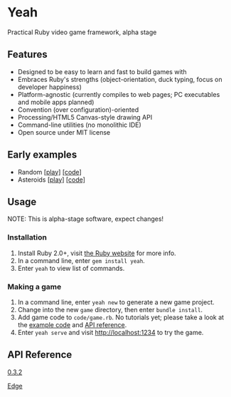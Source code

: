 # Yeah

Practical Ruby video game framework, alpha stage


## Features

* Designed to be easy to learn and fast to build games with
* Embraces Ruby's strengths (object-orientation, duck typing, focus on developer happiness)
* Platform-agnostic (currently compiles to web pages; PC executables and mobile apps planned)
* Convention (over configuration)-oriented
* Processing/HTML5 Canvas-style drawing API
* Command-line utilities (no monolithic IDE)
* Open source under MIT license


## Early examples

* Random [\[play\]](https://yeahrb.github.io/yeah/examples/random/runner.html) [\[code\]](https://github.com/yeahrb/yeah/tree/examples/examples/random)
* Asteroids [\[play\]](https://yeahrb.github.io/yeah/examples/asteroids/runner.html) [\[code\]](https://github.com/yeahrb/yeah/tree/examples/examples/asteroids)


## Usage

NOTE: This is alpha-stage software, expect changes!

### Installation

1. Install Ruby 2.0+, visit [the Ruby website](http://ruby-lang.org/) for more info.
2. In a command line, enter `gem install yeah`.
3. Enter `yeah` to view list of commands.

### Making a game

1. In a command line, enter `yeah new` to generate a new game project.
2. Change into the new `game` directory, then enter `bundle install`.
3. Add game code to `code/game.rb`. No tutorials yet; please take a look at the [example code](https://github.com/yeahrb/yeah/tree/examples/examples) and [API reference](http://rdoc.info/github/yeahrb/yeah/5e7fbd0/frames).
4. Enter `yeah serve` and visit [http://localhost:1234](http://localhost:1234) to try the game.

## API Reference

[0.3.2](http://rdoc.info/github/yeahrb/yeah/5e7fbd0/frames)

[Edge](http://rdoc.info/github/yeahrb/yeah/master/frames)
